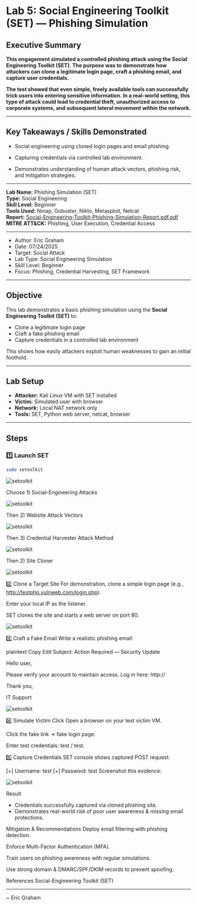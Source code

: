 # Lab 5: Social Engineering Toolkit (SET) — Phishing Simulation

## Executive Summary

**This engagement simulated a controlled phishing attack using the Social Engineering Toolkit (SET). The purpose was to demonstrate how attackers can clone a legitimate login page, craft a phishing email, and capture user credentials.**

**The test showed that even simple, freely available tools can successfully trick users into entering sensitive information. In a real-world setting, this type of attack could lead to credential theft, unauthorized access to corporate systems, and subsequent lateral movement within the network.**

---
## Key Takeaways / Skills Demonstrated

- Social engineering using cloned login pages and email phishing.

- Capturing credentials via controlled lab environment.

- Demonstrates understanding of human attack vectors, phishing risk, and mitigation strategies.


---

**Lab Name:** Phishing Simulation (SET)  
**Type:** Social Engineering  
**Skill Level:** Beginner  
**Tools Used:** Nmap, Gobuster, Nikto, Metasploit, Netcat  
**Report:** [Social-Engineering-Toolkit-Phishing-Simulation-Report.pdf.pdf](Social-Engineering-Toolkit-Phishing-Simulation-Report.pdf.pdf)  
**MITRE ATT&CK:** Phishing, User Execution, Credential Access

---
- Author: Eric Graham
- Date: 07/24/2025
- Target: Social Attack
- Lab Type: Social Engineering Simulation  
- Skill Level: Beginner  
- Focus: Phishing, Credential Harvesting, SET Framework  

---

## Objective

This lab demonstrates a basic phishing simulation using the **Social Engineering Toolkit (SET)** to:
- Clone a legitimate login page
- Craft a fake phishing email
- Capture credentials in a controlled lab environment

This shows how easily attackers exploit human weaknesses to gain an initial foothold.

---

## Lab Setup

- **Attacker:** Kali Linux VM with SET installed
- **Victim:** Simulated user with browser
- **Network:** Local NAT network only
- **Tools:** SET, Python web server, netcat, browser

---

## Steps

### 1️⃣ Launch SET

```bash
sudo setoolkit
```
![setoolkit](/screenshots/setoolkit/sudo_setoolkit.png)

Choose 1) Social-Engineering Attacks

![setoolkit](/screenshots/setoolkit/soc_eng_attack.png)

Then 2) Website Attack Vectors

![setoolkit](/screenshots/setoolkit/web_att_vec.png)

Then 3) Credential Harvester Attack Method

![setoolkit](/screenshots/setoolkit/cred_harv_att_method.png)

Then 2) Site Cloner

![setoolkit](/screenshots/setoolkit/site_cloner.png)

2️⃣ Clone a Target Site
For demonstration, clone a simple login page (e.g., http://testphp.vulnweb.com/login.php).

Enter your local IP as the listener.

SET clones the site and starts a web server on port 80.

![setoolkit](/screenshots/setoolkit/web_clone_w_ip.png)

3️⃣ Craft a Fake Email
Write a realistic phishing email:

plaintext
Copy
Edit
Subject: Action Required — Security Update

Hello user,

Please verify your account to maintain access. Log in here:
http://<attacker-ip>

Thank you,

IT Support


![setoolkit](/screenshots/setoolkit/fake_email.png)


4️⃣ Simulate Victim Click
Open a browser on your test victim VM.

Click the fake link → fake login page.

Enter test credentials: test / test.

5️⃣ Capture Credentials
SET console shows captured POST request:

[+] Username: test
[+] Password: test
Screenshot this evidence:

![setoolkit](/screenshots/setoolkit/full_output.png)

Result
* Credentials successfully captured via cloned phishing site.
* Demonstrates real-world risk of poor user awareness & missing email protections.

Mitigation & Recommendations
Deploy email filtering with phishing detection.

Enforce Multi-Factor Authentication (MFA).

Train users on phishing awareness with regular simulations.

Use strong domain & DMARC/SPF/DKIM records to prevent spoofing.

References
Social-Engineering Toolkit (SET)

---

~ Eric Graham
